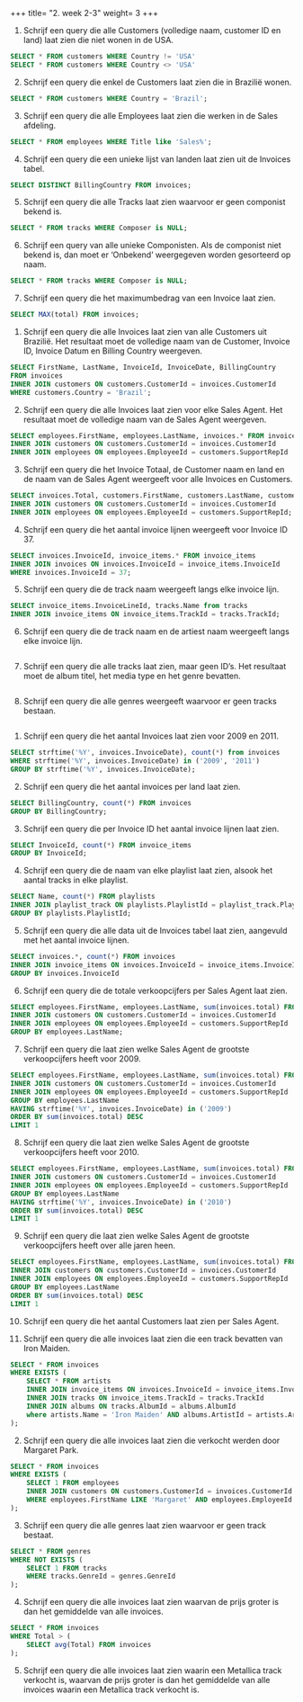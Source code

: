 +++
title= "2. week 2-3"
weight= 3
+++

1. Schrijf een query die alle Customers (volledige naam, customer ID en land) laat zien die niet wonen in de USA.

```SQL
SELECT * FROM customers WHERE Country != 'USA'
SELECT * FROM customers WHERE Country <> 'USA'
```

2. Schrijf een query die enkel de Customers laat zien die in Brazilië wonen.

```SQL
SELECT * FROM customers WHERE Country = 'Brazil';
```

3. Schrijf een query die alle Employees laat zien die werken in de Sales afdeling.

```SQL
SELECT * FROM employees WHERE Title like 'Sales%';
```

4. Schrijf een query die een unieke lijst van landen laat zien uit de Invoices tabel.

```SQL
SELECT DISTINCT BillingCountry FROM invoices;
```

5. Schrijf een query die alle Tracks laat zien waarvoor er geen componist bekend is.

```SQL
SELECT * FROM tracks WHERE Composer is NULL;
```

6. Schrijf een query van alle unieke Componisten. Als de componist niet bekend is, dan moet er ‘Onbekend’ weergegeven worden gesorteerd op naam.

```SQL
SELECT * FROM tracks WHERE Composer is NULL;
```

7. Schrijf een query die het maximumbedrag van een Invoice laat zien.

```SQL
SELECT MAX(total) FROM invoices;
```

1. Schrijf een query die alle Invoices laat zien van alle Customers uit Brazilië. Het resultaat moet de volledige naam van de Customer, Invoice ID, Invoice Datum en Billing Country weergeven.

```SQL
SELECT FirstName, LastName, InvoiceId, InvoiceDate, BillingCountry 
FROM invoices
INNER JOIN customers ON customers.CustomerId = invoices.CustomerId
WHERE customers.Country = 'Brazil';
```

2. Schrijf een query die alle Invoices laat zien voor elke Sales Agent. Het resultaat moet de volledige naam van de Sales Agent weergeven.

```SQL
SELECT employees.FirstName, employees.LastName, invoices.* FROM invoices
INNER JOIN customers ON customers.CustomerId = invoices.CustomerId
INNER JOIN employees ON employees.EmployeeId = customers.SupportRepId
```

3. Schrijf een query die het Invoice Totaal, de Customer naam en land en de naam van de Sales Agent weergeeft voor alle Invoices en Customers.

```SQL
SELECT invoices.Total, customers.FirstName, customers.LastName, customers.Country, employees.FirstName, employees.LastName FROM invoices
INNER JOIN customers ON customers.CustomerId = invoices.CustomerId
INNER JOIN employees ON employees.EmployeeId = customers.SupportRepId;
```

4. Schrijf een query die het aantal invoice lijnen weergeeft voor Invoice ID 37.

```SQL
SELECT invoices.InvoiceId, invoice_items.* FROM invoice_items
INNER JOIN invoices ON invoices.InvoiceId = invoice_items.InvoiceId
WHERE invoices.InvoiceId = 37;
```

5. Schrijf een query die de track naam weergeeft langs elke invoice lijn.

```SQL
SELECT invoice_items.InvoiceLineId, tracks.Name from tracks
INNER JOIN invoice_items ON invoice_items.TrackId = tracks.TrackId;
```

6. Schrijf een query die de track naam en de artiest naam weergeeft langs elke invoice lijn.

```SQL

```

7. Schrijf een query die alle tracks laat zien, maar geen ID’s. Het resultaat moet de album titel, het media type en het genre bevatten.

```SQL

```

8. Schrijf een query die alle genres weergeeft waarvoor er geen tracks bestaan.

```SQL

```

1. Schrijf een query die het aantal Invoices laat zien voor 2009 en 2011.

```SQL
SELECT strftime('%Y', invoices.InvoiceDate), count(*) from invoices
WHERE strftime('%Y', invoices.InvoiceDate) in ('2009', '2011')
GROUP BY strftime('%Y', invoices.InvoiceDate);
```

2. Schrijf een query die het aantal invoices per land laat zien.

```SQL
SELECT BillingCountry, count(*) FROM invoices
GROUP BY BillingCountry;
```

3. Schrijf een query die per Invoice ID het aantal invoice lijnen laat zien.

```SQL
SELECT InvoiceId, count(*) FROM invoice_items
GROUP BY InvoiceId;
```

4. Schrijf een query die de naam van elke playlist laat zien, alsook het aantal tracks in elke playlist.

```SQL
SELECT Name, count(*) FROM playlists
INNER JOIN playlist_track ON playlists.PlaylistId = playlist_track.PlaylistId
GROUP BY playlists.PlaylistId;
```

5. Schrijf een query die alle data uit de Invoices tabel laat zien, aangevuld met het aantal invoice lijnen.

```SQL
SELECT invoices.*, count(*) FROM invoices
INNER JOIN invoice_items ON invoices.InvoiceId = invoice_items.InvoiceId
GROUP BY invoices.InvoiceId
```

6. Schrijf een query die de totale verkoopcijfers per Sales Agent laat zien.

```SQL
SELECT employees.FirstName, employees.LastName, sum(invoices.total) FROM invoices
INNER JOIN customers ON customers.CustomerId = invoices.CustomerId
INNER JOIN employees ON employees.EmployeeId = customers.SupportRepId
GROUP BY employees.LastName;
```

7. Schrijf een query die laat zien welke Sales Agent de grootste verkoopcijfers heeft voor 2009.

```SQL
SELECT employees.FirstName, employees.LastName, sum(invoices.total) FROM invoices
INNER JOIN customers ON customers.CustomerId = invoices.CustomerId
INNER JOIN employees ON employees.EmployeeId = customers.SupportRepId
GROUP BY employees.LastName
HAVING strftime('%Y', invoices.InvoiceDate) in ('2009')
ORDER BY sum(invoices.total) DESC
LIMIT 1
```

8. Schrijf een query die laat zien welke Sales Agent de grootste verkoopcijfers heeft voor 2010.

```SQL
SELECT employees.FirstName, employees.LastName, sum(invoices.total) FROM invoices
INNER JOIN customers ON customers.CustomerId = invoices.CustomerId
INNER JOIN employees ON employees.EmployeeId = customers.SupportRepId
GROUP BY employees.LastName
HAVING strftime('%Y', invoices.InvoiceDate) in ('2010')
ORDER BY sum(invoices.total) DESC
LIMIT 1
```

9. Schrijf een query die laat zien welke Sales Agent de grootste verkoopcijfers heeft over alle jaren heen.

```SQL
SELECT employees.FirstName, employees.LastName, sum(invoices.total) FROM invoices
INNER JOIN customers ON customers.CustomerId = invoices.CustomerId
INNER JOIN employees ON employees.EmployeeId = customers.SupportRepId
GROUP BY employees.LastName
ORDER BY sum(invoices.total) DESC
LIMIT 1
```

10. Schrijf een query die het aantal Customers laat zien per Sales Agent.


1. Schrijf een query die alle invoices laat zien die een track bevatten van Iron Maiden.

```SQL
SELECT * FROM invoices
WHERE EXISTS (
	SELECT * FROM artists
	INNER JOIN invoice_items ON invoices.InvoiceId = invoice_items.InvoiceId
	INNER JOIN tracks ON invoice_items.TrackId = tracks.TrackId
	INNER JOIN albums ON tracks.AlbumId = albums.AlbumId
	where artists.Name = 'Iron Maiden' AND albums.ArtistId = artists.ArtistId
);
```

2. Schrijf een query die alle invoices laat zien die verkocht werden door Margaret Park.

```SQL
SELECT * FROM invoices
WHERE EXISTS (
	SELECT 1 FROM employees
	INNER JOIN customers ON customers.CustomerId = invoices.CustomerId
	WHERE employees.FirstName LIKE 'Margaret' AND employees.EmployeeId = customers.SupportRepId
);
```

3. Schrijf een query die alle genres laat zien waarvoor er geen track bestaat.

```SQL
SELECT * FROM genres
WHERE NOT EXISTS (
	SELECT 1 FROM tracks
	WHERE tracks.GenreId = genres.GenreId
);
```

4. Schrijf een query die alle invoices laat zien waarvan de prijs groter is dan het gemiddelde van alle invoices.

```SQL
SELECT * FROM invoices
WHERE Total > (
	SELECT avg(Total) FROM invoices
);
```

5. Schrijf een query die alle invoices laat zien waarin een Metallica track verkocht is, waarvan de prijs groter is dan het gemiddelde van alle invoices waarin een Metallica track verkocht is.

```SQL

```
